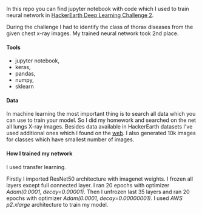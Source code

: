In this repo you can find jupyter notebook with code which I used to train neural network in [HackerEarth Deep Learning Challenge 2](https://www.hackerearth.com/practice/machine-learning/challenges-winning-approach/deep-learning-challenge-two/tutorial/). 

During the challenge I had to identify the class of thorax diseases from the given chest x-ray images.
My trained neural network took 2nd place.

#### Tools
 - jupyter notebook,
 - keras,
 - pandas,
 - numpy,
 - sklearn
 
#### Data
In machine learning the most important thing is to search all data which you can use to train your model. 
So I did my homework and searched on the net all lungs X-ray images. 
Besides data available in HackerEarth datasets I've used additional ones which I found on the [web](http://academictorrents.com/details/557481faacd824c83fbf57dcf7b6da9383b3235a). 
I also generated 10k images for classes which have smallest number of images. 


#### How I trained my network
I used transfer learning. 

Firstly I imported ResNet50 architecture with imagenet weights. I frozen all layers except full connected layer. 
I ran 20 epochs with optimizer _Adam(0.0001, decay=0.00001)_. Then I unfrozen last 35 layers and ran 20 epochs with optimizer _Adam(0.0001, decay=0.00000001)_.
I used _AWS p2.xlarge_ architecture to train my model.

